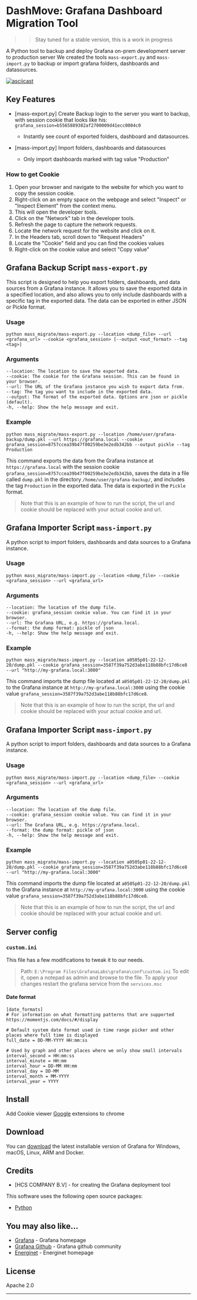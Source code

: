 # DashMove: Grafana Dashboard Migration Tool

>> Stay tuned for a stable version, this is a work in progress

A Python tool to backup and deploy Grafana on-prem development server to production server
We created the tools `mass-export.py` and `mass-import.py` to backup or import grafana folders, dashboards and datasources.


[![asciicast](https://asciinema.org/a/FlzX53RxfgBrp4qncM7iEekLj.svg)](https://asciinema.org/a/FlzX53RxfgBrp4qncM7iEekLj)


## Key Features

* [mass-export.py] Create Backup login to the server you want to backup, with session cookie that looks like his: `grafana_session=b5565889382af2700009d41ecc0004c0`
  - Instantly see count of exported folders, dashboard and datasources. 
  
* [mass-import.py] Import folders, dashboards and datasources  
  - Only import dashboards marked with tag value "Production"
  
### How to get Cookie

1. Open your browser and navigate to the website for which you want to copy the session cookie.
2. Right-click on an empty space on the webpage and select "Inspect" or "Inspect Element" from the context menu.
3. This will open the developer tools.
4. Click on the "Network" tab in the developer tools.
5. Refresh the page to capture the network requests.
6. Locate the network request for the website and click on it.
7. In the Headers tab, scroll down to "Request Headers"
8. Locate the "Cookie" field and you can find the cookies values
9. Right-click on the cookie value and select "Copy value"


## Grafana Backup Script `mass-export.py`
This script is designed to help you export folders, dashboards, and data sources from a Grafana instance. It allows you to save the exported data in a specified location, and also allows you to only include dashboards with a specific tag in the exported data. The data can be exported in either JSON or Pickle format.

### Usage
```
python mass_migrate/mass-export.py --location <dump_file> --url <grafana_url> --cookie <grafana_session> [--output <out_format> --tag <tag>]
```
### Arguments
```
--location: The location to save the exported data.
--cookie: The cookie for the Grafana session. This can be found in your browser.
--url: The URL of the Grafana instance you wish to export data from.
--tag: The tag you want to include in the exported data.
--output: The format of the exported data. Options are json or pickle (default).
-h, --help: Show the help message and exit.
```

### Example
```
python mass_migrate/mass-export.py --location /home/user/grafana-backup/dump.pkl --url https://grafana.local --cookie grafana_session=8757ccea39b47f00259be3e2edb342bb --output pickle --tag Production
```
This command exports the data from the Grafana instance at `https://grafana.local` with the session cookie `grafana_session=8757ccea39b47f00259be3e2edb342bb`, saves the data in a file called `dump.pkl` in the directory `/home/user/grafana-backup/`, and includes the tag `Production` in the exported data. The data is exported in the `Pickle` format.

> Note that this is an example of how to run the script, the url and cookie should be replaced with your actual cookie and url.


## Grafana Importer Script `mass-import.py`
A python script to import folders, dashboards and data sources to a Grafana instance.

### Usage
```
python mass_migrate/mass-import.py --location <dump_file> --cookie <grafana_session> --url <grafana_url>
```

### Arguments
```
--location: The location of the dump file.
--cookie: grafana_session cookie value. You can find it in your browser.
--url: The Grafana URL, e.g. https://grafana.local.
--format: the dump format: pickle of json
-h, --help: Show the help message and exit.
```

### Example
```
python mass_migrate/mass-import.py --location a0505p01-22-12-20/dump.pkl --cookie grafana_session=3587f39a752d3abe118b88bfc17d6ce8 --url "http://my-grafana.local:3000"
```
This command imports the dump file located at `a0505p01-22-12-20/dump.pkl` to the Grafana instance at `http://my-grafana.local:3000` using the cookie value `grafana_session=3587f39a752d3abe118b88bfc17d6ce8`.

> Note that this is an example of how to run the script, the url and cookie should be replaced with your actual cookie and url.


## Grafana Importer Script `mass-import.py`
A python script to import folders, dashboards and data sources to a Grafana instance.

### Usage
```
python mass_migrate/mass-import.py --location <dump_file> --cookie <grafana_session> --url <grafana_url>
```

### Arguments
```
--location: The location of the dump file.
--cookie: grafana_session cookie value. You can find it in your browser.
--url: The Grafana URL, e.g. https://grafana.local.
--format: the dump format: pickle of json
-h, --help: Show the help message and exit.
```

### Example
```
python mass_migrate/mass-import.py --location a0505p01-22-12-20/dump.pkl --cookie grafana_session=3587f39a752d3abe118b88bfc17d6ce8 --url "http://my-grafana.local:3000"
```
This command imports the dump file located at `a0505p01-22-12-20/dump.pkl` to the Grafana instance at `http://my-grafana.local:3000` using the cookie value `grafana_session=3587f39a752d3abe118b88bfc17d6ce8`.

> Note that this is an example of how to run the script, the url and cookie should be replaced with your actual cookie and url.

## Server config

### `custom.ini`
This file has a few modifications to tweak it to our needs.
> Path: `E:\Program Files\GrafanaLabs\grafana\conf\custom.ini`
To edit it, open a notepad as admin and browse to the file.
To apply your changes restart the grafana service from the `services.msc`


#### Date format
```
[date_formats]
# For information on what formatting patterns that are supported https://momentjs.com/docs/#/display

# Default system date format used in time range picker and other places where full time is displayed
full_date = DD-MM-YYYY HH:mm:ss

# Used by graph and other places where we only show small intervals
interval_second = HH:mm:ss
interval_minute = HH:mm
interval_hour = DD-MM HH:mm
interval_day = DD-MM
interval_month = MM-YYYY
interval_year = YYYY
```


## Install

Add Cookie viewer [Google](https://chrome.google.com/webstore/detail/cookie-editor/hlkenndednhfkekhgcdicdfddnkalmdm) extensions to chrome


## Download

You can [download](https://grafana.com/grafana/download) the latest installable version of Grafana for Windows, macOS, Linux, ARM and Docker.

## Credits

- [HCS COMPANY B.V] - for creating the Grafana deployment tool 

This software uses the following open source packages:

- [Python](http://electron.atom.io/)


## You may also like...

- [Grafana](https://www.grafana.com) - Grafana homepage
- [Grafana Github](https://github.com/grafana/grafana) - Grafana github community
- [Energinet](https://www.energinet.dk) - Energinet homepage

## License

Apache 2.0

---
